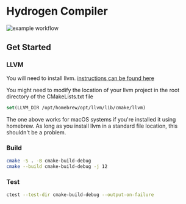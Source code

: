 # Hydrogen Compiler
![example workflow](https://github.com/Ankur-0429/compiler/actions/workflows/test.yml/badge.svg)

## Get Started

### LLVM
You will need to install llvm. [instructions can be found here](https://www.youtube.com/watch?v=l0LI_7KeFtw)

You might need to modify the location of your llvm project in the root directory of the CMakeLists.txt file

```cmake
set(LLVM_DIR /opt/homebrew/opt/llvm/lib/cmake/llvm)
```

The one above works for macOS systems if you're installed it using homebrew. As long as you install llvm in a standard file location, this shouldn't be a problem.

### Build
```sh
cmake -S . -B cmake-build-debug
cmake --build cmake-build-debug -j 12
```

### Test
```sh
ctest --test-dir cmake-build-debug --output-on-failure
```